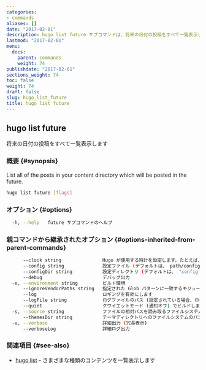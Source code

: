 ```yaml
---
categories:
- commands
aliases: []
date: "2017-02-01"
description: hugo list future サブコマンドは、将来の日付の投稿をすべて一覧表示します。
lastmod: "2017-02-01"
menu:
  docs:
    parent: commands
    weight: 74
publishdate: "2017-02-01"
sections_weight: 74
toc: false
weight: 74
draft: false
slug: hugo_list_future
title: hugo list future
---
```

## hugo list future

将来の日付の投稿をすべて一覧表示します

### 概要 {#synopsis}

List all of the posts in your content directory which will be posted in the future.

```bash
hugo list future [flags]
```

### オプション {#options}

```bash
  -h, --help   future サブコマンドのヘルプ
```

### 親コマンドから継承されたオプション {#options-inherited-from-parent-commands}

```bash
      --clock string               Hugo が使用する時計を設定します。たとえば、 --clock 2021-11-06T22:30:00.00+09:00
      --config string              設定ファイル (デフォルトは、 path/config.yaml|json|toml)
      --configDir string           設定ディレクトリ (デフォルトは、 "config")
      --debug                      デバッグ出力
  -e, --environment string         ビルド環境
      --ignoreVendorPaths string   指定された Glob パターンに一致するモジュールパスの _vendor を無視します
      --log                        ロギングを有効にします
      --logFile string             ログファイルのパス (設定されている場合、ログが自動的に有効になります)
      --quiet                      クワイエットモード (通知オフ) でビルドします
  -s, --source string              ファイルの相対パスを読み取るファイルシステムのパス
      --themesDir string           テーマディレクトリへのファイルシステムのパス
  -v, --verbose                    詳細出力 (冗長表示)
      --verboseLog                 詳細ログ出力
```

### 関連項目 {#see-also}

* [hugo list](/commands/hugo_list/)	 - さまざまな種類のコンテンツを一覧表示します


